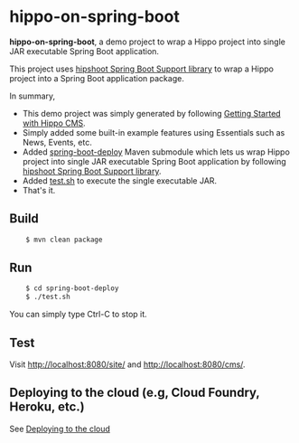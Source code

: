 # hippo-on-spring-boot

**hippo-on-spring-boot**, a demo project to wrap a Hippo project into single JAR executable Spring Boot application.

This project uses [hipshoot Spring Boot Support library](http://hipshoot.forge.onehippo.org/hipshoot-spring-boot-support/index.html)
to wrap a Hippo project into a Spring Boot application package.

In summary,
- This demo project was simply generated by following [Getting Started with Hippo CMS](https://www.onehippo.org/trails/getting-started/hippo-essentials-getting-started.html).
- Simply added some built-in example features using Essentials such as News, Events, etc.
- Added [spring-boot-deploy](spring-boot-deploy/) Maven submodule which lets us wrap Hippo project into single JAR executable Spring Boot application
  by following [hipshoot Spring Boot Support library](http://hipshoot.forge.onehippo.org/hipshoot-spring-boot-support/index.html).
- Added [test.sh](spring-boot-deploy/test.sh) to execute the single executable JAR.
- That's it.

## Build

```bash
    $ mvn clean package
```

## Run

```bash
    $ cd spring-boot-deploy
    $ ./test.sh
```

You can simply type Ctrl-C to stop it.

## Test

Visit [http://localhost:8080/site/](http://localhost:8080/site/) and
[http://localhost:8080/cms/](http://localhost:8080/cms/).

## Deploying to the cloud (e.g, Cloud Foundry, Heroku, etc.)

See [Deploying to the cloud](http://docs.spring.io/spring-boot/docs/current/reference/html/cloud-deployment.html)

